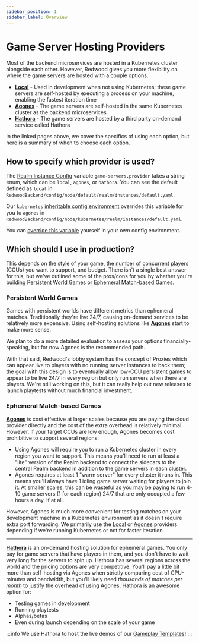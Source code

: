 ```yaml
---
sidebar_position: 1
sidebar_label: Overview
---
```


# Game Server Hosting Providers

Most of the backend microservices are hosted in a Kubernetes cluster alongside each other. However, Redwood gives you more flexibility on where the game servers are hosted with a couple options.

- [**Local**](./local.md) - Used in development when not using Kubernetes; these game servers are self-hosted by executing a process on your machine, enabling the fastest iteration time
- [**Agones**](./agones.md) - The game servers are self-hosted in the same Kubernetes cluster as the backend microservices
- [**Hathora**](./hathora.md) - The game servers are hosted by a third party on-demand service called Hathora

In the linked pages above, we cover the specifics of using each option, but here is a summary of when to choose each option.

## How to specify which provider is used?

The [Realm Instance Config](../../configuration/realm-instance-config.md) variable `game-servers.provider` takes a string enum, which can be `local`, `agones`, or `hathora`. You can see the default defined as `local` in `RedwoodBackend/config/node/default/realm/instances/default.yaml`.

Our `kubernetes` [inheritable config environment](../../configuration/overview.md#config-environment-inheritance) overrides this variable for you to `agones` in `RedwoodBackend/config/node/kubernetes/realm/instances/default.yaml`.

You can [override this variable](../../configuration/overview.md#customization) yourself in your own config environment.

## Which should I use in production?

This depends on the style of your game, the number of concurrent players (CCUs) you want to support, and budget. There isn't a single best answer for this, but we've outlined some of the pros/cons for you by whether you're building [Persistent World Games](#persistent-world-games) or [Ephemeral Match-based Games](#ephemeral-match-based-games).

### Persistent World Games

Games with persistent worlds have different metrics than ephemeral matches. Traditionally they're live 24/7, causing on-demand services to be relatively more expensive. Using self-hosting solutions like [**Agones**](./agones.md) start to make more sense.

We plan to do a more detailed evaluation to assess your options financially-speaking, but for now Agones is the recommended path.

With that said, Redwood's lobby system has the concept of Proxies which can appear live to players with no running server instances to back them; the goal with this design is to eventually allow low-CCU persistent games to appear to be live 24/7 in every region but only run servers when there are players. We're still working on this, but it can really help out new releases to launch playtests without much financial investment.

### Ephemeral Match-based Games

[**Agones**](./agones.md) is cost effective at larger scales because you are paying the cloud provider directly and the cost of the extra overhead is relatively minimal. However, if your target CCUs are low enough, Agones becomes cost prohibitive to support several regions:
- Using Agones will require you to run a Kubernetes cluster in every region you want to support. This means you'll need to run at least a "lite" version of the Realm backend to connect the sidecars to the central Realm backend in addition to the game servers in each cluster.
- Agones requires at least 1 "warm server" for every cluster it runs in. This means you'll always have 1 idling game server waiting for players to join it. At smaller scales, this can be wasteful as you may be paying to run 4-10 game servers (1 for each region) 24/7 that are only occupied a few hours a day, if at all.

However, Agones is much more convenient for testing matches on your development machine in a Kubernetes environment as it doesn't require extra port forwarding. We primarily use the [Local](./local.md) or [Agones](./agones.md) providers depending if we're running Kubernetes or not for faster iteration.

---

[**Hathora**](./hathora.md) is an on-demand hosting solution for ephemeral games. You only pay for game servers that have players in them, and you don't have to wait very long for the servers to spin up. Hathora has several regions across the world and the pricing options are very competitive. You'll pay a little bit more than self-hosting via Agones when strictly comparing cost of CPU-minutes and bandwidth, but you'll likely need *thousands of matches per month* to justify the overhead of using Agones. Hathora is an awesome option for:
- Testing games in development
- Running playtests
- Alphas/betas
- Even during launch depending on the scale of your game

:::info
We use Hathora to host the live demos of our [Gameplay Templates](https://redwoodmmo.com/gameplay-templates)!
:::
